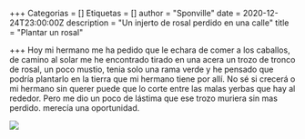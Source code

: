 +++
Categorias = []
Etiquetas = []
author = "Sponville"
date = 2020-12-24T23:00:00Z
description = "Un injerto de rosal perdido en una calle"
title = "Plantar un rosal"

+++
Hoy mi hermano me ha pedido que le echara de comer a los caballos, de camino al solar me he encontrado tirado en una acera un trozo de tronco de rosal, un poco mustio, tenia solo una rama verde y he pensado que podría plantarlo en la tierra que mi hermano tiene por allí. No sé si crecerá o mi hermano sin querer puede que lo corte entre las malas yerbas que hay al rededor. Pero me dio un poco de lástima que ese trozo muriera sin mas perdido. merecía una oportunidad.

![](/uploads/plantar-un-rosal.jpg)